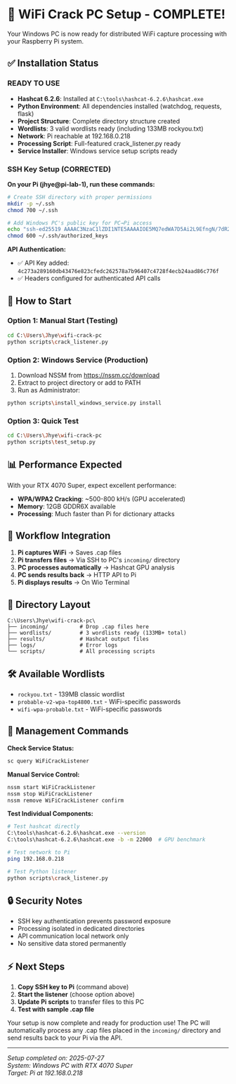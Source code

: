 # 🎉 WiFi Crack PC Setup - COMPLETE!

Your Windows PC is now ready for distributed WiFi capture processing with your Raspberry Pi system.

## ✅ Installation Status

### READY TO USE
- **Hashcat 6.2.6**: Installed at `C:\tools\hashcat-6.2.6\hashcat.exe`
- **Python Environment**: All dependencies installed (watchdog, requests, flask)
- **Project Structure**: Complete directory structure created
- **Wordlists**: 3 valid wordlists ready (including 133MB rockyou.txt)
- **Network**: Pi reachable at 192.168.0.218
- **Processing Script**: Full-featured crack_listener.py ready
- **Service Installer**: Windows service setup scripts ready

### SSH Key Setup (CORRECTED)
**On your Pi (jhye@pi-lab-1), run these commands:**
```bash
# Create SSH directory with proper permissions
mkdir -p ~/.ssh
chmod 700 ~/.ssh

# Add Windows PC's public key for PC→Pi access
echo "ssh-ed25519 AAAAC3NzaC1lZDI1NTE5AAAAIOE5MQ7edWA7D5Ai2L9EfngN/7dR2P2rLzDzEm0XAage Jhye@DESKTOP-P2GHC2L" >> ~/.ssh/authorized_keys
chmod 600 ~/.ssh/authorized_keys
```

**API Authentication:** 
- ✅ API Key added: `4c273a289160db43476e823cfedc262578a7b96407c4728f4ecb24aad86c776f`
- ✅ Headers configured for authenticated API calls

## 🚀 How to Start

### Option 1: Manual Start (Testing)
```bash
cd C:\Users\Jhye\wifi-crack-pc
python scripts\crack_listener.py
```

### Option 2: Windows Service (Production)
1. Download NSSM from https://nssm.cc/download
2. Extract to project directory or add to PATH
3. Run as Administrator:
```bash
python scripts\install_windows_service.py install
```

### Option 3: Quick Test
```bash
cd C:\Users\Jhye\wifi-crack-pc
python scripts\test_setup.py
```

## 📊 Performance Expected

With your RTX 4070 Super, expect excellent performance:
- **WPA/WPA2 Cracking**: ~500-800 kH/s (GPU accelerated)
- **Memory**: 12GB GDDR6X available
- **Processing**: Much faster than Pi for dictionary attacks

## 🔄 Workflow Integration

1. **Pi captures WiFi** → Saves .cap files
2. **Pi transfers files** → Via SSH to PC's `incoming/` directory  
3. **PC processes automatically** → Hashcat GPU analysis
4. **PC sends results back** → HTTP API to Pi
5. **Pi displays results** → On Wio Terminal

## 📁 Directory Layout
```
C:\Users\Jhye\wifi-crack-pc\
├── incoming/          # Drop .cap files here
├── wordlists/         # 3 wordlists ready (133MB+ total)
├── results/           # Hashcat output files  
├── logs/              # Error logs
└── scripts/           # All processing scripts
```

## 🛠️ Available Wordlists
- `rockyou.txt` - 139MB classic wordlist
- `probable-v2-wpa-top4800.txt` - WiFi-specific passwords  
- `wifi-wpa-probable.txt` - WiFi-specific passwords

## 🔧 Management Commands

**Check Service Status:**
```bash
sc query WiFiCrackListener
```

**Manual Service Control:**
```bash
nssm start WiFiCrackListener
nssm stop WiFiCrackListener  
nssm remove WiFiCrackListener confirm
```

**Test Individual Components:**
```bash
# Test hashcat directly
C:\tools\hashcat-6.2.6\hashcat.exe --version
C:\tools\hashcat-6.2.6\hashcat.exe -b -m 22000  # GPU benchmark

# Test network to Pi
ping 192.168.0.218

# Test Python listener
python scripts\crack_listener.py
```

## 🔒 Security Notes

- SSH key authentication prevents password exposure
- Processing isolated in dedicated directories  
- API communication local network only
- No sensitive data stored permanently

## ⚡ Next Steps

1. **Copy SSH key to Pi** (command above)
2. **Start the listener** (choose option above)
3. **Update Pi scripts** to transfer files to this PC
4. **Test with sample .cap file**

Your setup is now complete and ready for production use! The PC will automatically process any .cap files placed in the `incoming/` directory and send results back to your Pi via the API.

---
*Setup completed on: 2025-07-27*  
*System: Windows PC with RTX 4070 Super*  
*Target: Pi at 192.168.0.218*
